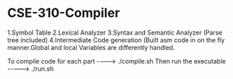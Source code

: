 # CSE-310-Compiler
1.Symbol Table
2.Lexical Analyzer
3.Syntax and Semantic Analyzer (Parse tree included)
4.Intermediate Code generation (Built asm code in on the fly manner.Global and local Variables are differently handled.

To compile code for each part ----> ./compile.sh
Then run the executable -----> ./run.sh

